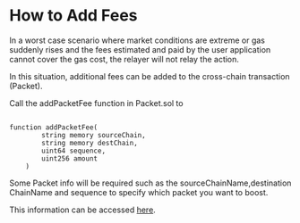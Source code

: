 # How to Add Fees

In a worst case scenario where market conditions are extreme or gas suddenly rises and the fees estimated and paid by the user application cannot cover the gas cost, the relayer will not relay the action. 

In this situation, additional fees can be added to the cross-chain transaction (Packet).

Call the addPacketFee function in Packet.sol to 

```solidity

function addPacketFee(
        string memory sourceChain,
        string memory destChain,
        uint64 sequence,
        uint256 amount
    )

```
Some Packet info will be required such as the sourceChainName,destination ChainName and sequence to specify which packet you want to boost.

This information can be accessed [here](../Cross-Chain%20Tracking/1Track.md).
